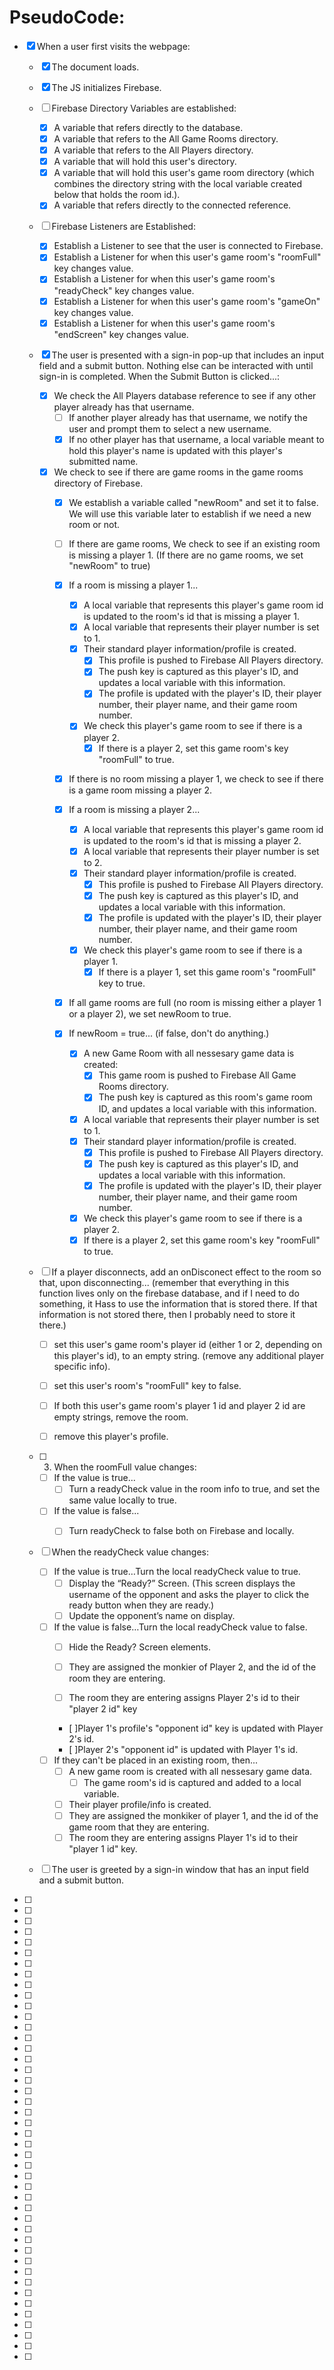 # PseudoCode:
<!-- Any check-box code commented out is code I think I might need but don't know for sure yet! -->

- [X] When a user first visits the webpage: 
  - [X] The document loads.
  - [X] The JS initializes Firebase.
  - [ ] Firebase Directory Variables are established:
    - [X] A variable that refers directly to the database.
    - [X] A variable that refers to the All Game Rooms directory.
    - [X] A variable that refers to the All Players directory.
    - [X] A variable that will hold this user's directory.
    - [X] A variable that will hold this user's game room directory (which combines the directory string with the local variable created below that holds the room id.).
    <!-- - [ ] A variable that will hold this user's opponent's directory. -->
    - [X] A variable that refers directly to the connected reference.

  - [ ] Firebase Listeners are Established:
    - [X] Establish a Listener to see that the user is connected to Firebase.
    - [X] Establish a Listener for when this user's game room's "roomFull" key changes value.
    - [X] Establish a Listener for when this user's game room's "readyCheck" key changes value.
    - [X] Establish a Listener for when this user's game room's "gameOn" key changes value.
    - [X] Establish a Listener for when this user's game room's "endScreen" key changes value.
   
  - [X] The user is presented with a sign-in pop-up that includes an input field and a submit button. Nothing else can be interacted with until sign-in is completed. When the Submit Button is clicked...:

    - [X] We check the All Players database reference to see if any other player already has that username.
      - [ ] If another player already has that username, we notify the user and prompt them to select a new username.
      - [X] If no other player has that username, a local variable meant to hold this player's name is updated with this player's submitted name. 

    - [X] We check to see if there are game rooms in the game rooms directory of Firebase.
      - [X] We establish a variable called "newRoom" and set it to false. We will use this variable later to establish if we need a new room or not.
      - [ ] If there are game rooms, We check to see if an existing room is missing a player 1. (If there are no game rooms, we set "newRoom" to true)
      - [X] If a room is missing a player 1... 
        - [X] A local variable that represents this player's game room id is updated to the room's id that is missing a player 1.
        - [X] A local variable that represents their player number is set to 1.
        <!-- The following Seems universal to all player creation once variables are set. Probably a seperate function.-->
        - [X] Their standard player information/profile is created.
          - [X] This profile is pushed to Firebase All Players directory.
          - [X] The push key is captured as this player's ID, and updates a local variable with this information.
          - [X] The profile is updated with the player's ID, their player number, their player name, and their game room number.
        - [X] We check this player's game room to see if there is a player 2.
          - [X] If there is a player 2, set this game room's key "roomFull" to true.
          <!-- - [ ] If there is no player 2, set this game room's "roomFull" key to false. -->

      - [X] If there is no room missing a player 1, we check to see if there is a game room missing a player 2.
      - [X] If a room is missing a player 2...
        - [X] A local variable that represents this player's game room id is updated to the room's id that is missing a player 2.
        - [X] A local variable that represents their player number is set to 2.
        <!-- The following Seems universal to all player creation once variables are set. Probably a seperate function. -->
        - [X] Their standard player information/profile is created.
          - [X] This profile is pushed to Firebase All Players directory.
          - [X] The push key is captured as this player's ID, and updates a local variable with this information.
          - [X] The profile is updated with the player's ID, their player number, their player name, and their game room number.
        - [X] We check this player's game room to see if there is a player 1. <!--We do this redundant check in case Player 1 disconnected since player 2 joined.-->
          - [X] If there is a player 1, set this game room's "roomFull" key to true.
          <!-- - [ ] If there is no player 1, set this game room's "roomFull" key to false. -->
      - [X] If all game rooms are full (no room is missing either a player 1 or a player 2), we set newRoom to true.

      - [X] If newRoom = true... (if false, don't do anything.)
        - [X] A new Game Room with all nessesary game data is created:
          - [X] This game room is pushed to Firebase All Game Rooms directory.
          - [X] The push key is captured as this room's game room ID, and updates a local variable with this information.
        - [X] A local variable that represents their player number is set to 1.
        <!-- The following Seems universal to all player creation once variables are set. Probably a seperate function. -->
        - [X] Their standard player information/profile is created.
          - [X] This profile is pushed to Firebase All Players directory.
          - [X] The push key is captured as this player's ID, and updates a local variable with this information.
          - [X] The profile is updated with the player's ID, their player number, their player name, and their game room number.
        - [X] We check this player's game room to see if there is a player 2.
        <!--We do this redundant check in case a Player 2 connected since player 1 joined the room.-->
          - [X] If there is a player 2, set this game room's key "roomFull" to true.
          <!-- - [ ] If there is no player 2, set this game room's "roomFull" key to false. -->


  - [ ] If a player disconnects, add an onDisconect effect to the room so that, upon disconnecting... (remember that everything in this function lives only on the firebase database, and if I need to do something, it Hass to use the information that is stored there. If that information is not stored there, then I probably need to store it there.)
    - [ ] set this user's game room's player id (either 1 or 2, depending on this player's id), to an empty string. (remove any additional player specific info).
    - [ ] set this user's room's "roomFull" key to false.
    - [ ] If both this user's game room's player 1 id and player 2 id are empty strings, remove the room.
    - [ ] remove this player's profile.


  - [ ] 3. When the roomFull value changes:

    - [ ] If the value is true...
      - [ ] Turn a readyCheck value in the room info to true, and set the same value locally to true.

    - [ ] If the value is false...
      - [ ] Turn readyCheck to false both on Firebase and locally. 


  - [ ] When the readyCheck value changes:
    - [ ] If the value is true…Turn the local readyCheck value to true. 
      - [ ] Display the “Ready?” Screen. (This screen displays the username of the opponent and asks the player to click the ready button when they are ready.)
      - [ ] Update the opponent’s name on display.
    - [ ] If the value is false…Turn the local readyCheck value to false. 
      - [ ] Hide the Ready? Screen elements.









      - [ ] They are assigned the monkier of Player 2, and the id of the room they are entering.
      - [ ] The room they are entering assigns Player 2's id to their "player 2 id" key
      - [ ]Player 1's profile's "opponent id" key is updated with Player 2's id. 
      - [ ]Player 2's "opponent id" is updated with Player 1's id.
    - [ ] If they can't be placed in an existing room, then...
      - [ ] A new game room is created with all nessesary game data.
        - [ ] The game room's id is captured and added to a local variable.
      - [ ] Their player profile/info is created.
      - [ ] They are assigned the monkiker of player 1, and the id of the game room that they are entering.
      - [ ] The room they are entering assigns Player 1's id to their "player 1 id" key.
  - [ ] The user is greeted by a sign-in window that has an input field and a submit button. 
- [ ]
- [ ]
- [ ]
- [ ]
- [ ]
- [ ]
- [ ]
- [ ]
- [ ]
- [ ]
- [ ]
- [ ]
- [ ]
- [ ]
- [ ]
- [ ]
- [ ]
- [ ]
- [ ]
- [ ]
- [ ] 
- [ ]
- [ ]
- [ ]
- [ ]
- [ ]
- [ ]
- [ ]
- [ ]
- [ ]
- [ ]
- [ ]
- [ ]
- [ ]
- [ ]
- [ ]
- [ ]
- [ ]
- [ ]
- [ ]
- [ ]
- [ ]
- [ ]
- [ ]
